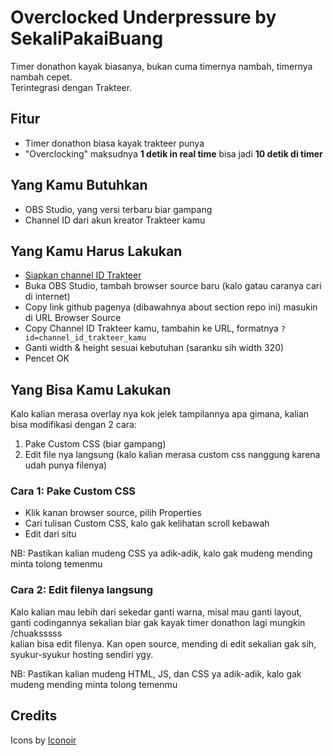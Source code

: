 # Overclocked Underpressure by SekaliPakaiBuang
Timer donathon kayak biasanya, bukan cuma timernya nambah, timernya nambah cepet.  
Terintegrasi dengan Trakteer.
## Fitur
- Timer donathon biasa kayak trakteer punya
- "Overclocking" maksudnya **1 detik in real time** bisa jadi **10 detik di timer**
## Yang Kamu Butuhkan
- OBS Studio, yang versi terbaru biar gampang
- Channel ID dari akun kreator Trakteer kamu
## Yang Kamu Harus Lakukan
- [Siapkan channel ID Trakteer](https://trakteer.id/manage/webhook/websocket)
- Buka OBS Studio, tambah browser source baru (kalo gatau caranya cari di internet)
- Copy link github pagenya (dibawahnya about section repo ini) masukin di URL Browser Source
- Copy Channel ID Trakteer kamu, tambahin ke URL, formatnya `?id=channel_id_trakteer_kamu`
- Ganti width & height sesuai kebutuhan (saranku sih width 320)
- Pencet OK
## Yang Bisa Kamu Lakukan
Kalo kalian merasa overlay nya kok jelek tampilannya apa gimana, kalian bisa modifikasi dengan 2 cara:
1. Pake Custom CSS (biar gampang)
2. Edit file nya langsung (kalo kalian merasa custom css nanggung karena udah punya filenya)
### Cara 1: Pake Custom CSS
- Klik kanan browser source, pilih Properties
- Cari tulisan Custom CSS, kalo gak kelihatan scroll kebawah
- Edit dari situ

NB: Pastikan kalian mudeng CSS ya adik-adik, kalo gak mudeng mending minta tolong temenmu
### Cara 2: Edit filenya langsung
Kalo kalian mau lebih dari sekedar ganti warna, misal mau ganti layout,\
ganti codingannya sekalian biar gak kayak timer donathon lagi mungkin /chuaksssss\
kalian bisa edit filenya.
Kan open source, mending di edit sekalian gak sih, syukur-syukur hosting sendiri ygy.

NB: Pastikan kalian mudeng HTML, JS, dan CSS ya adik-adik, kalo gak mudeng mending minta tolong temenmu

## Credits
Icons by [Iconoir](https://iconoir.com/)
